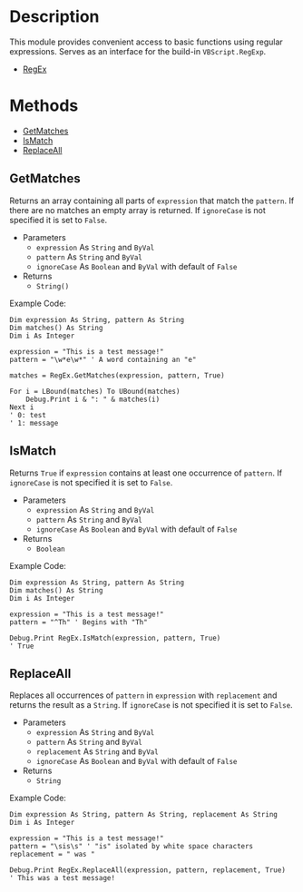 ﻿# Description
This module provides convenient access to basic functions using regular expressions. Serves as an interface for the build-in `VBScript.RegExp`.
  - [RegEx](https://github.com/NicklasRatay/VBA-Library/tree/main/src/RegEx.bas)
# Methods
 - [GetMatches](#getmatches)
 - [IsMatch](#ismatch)
 - [ReplaceAll](#replaceall)
## GetMatches
Returns an array containing all parts of `expression` that match the `pattern`. If there are no matches an empty array is returned. If `ignoreCase` is not specified it is set to `False`.
 - Parameters
	 - `expression` As `String` and `ByVal`
	 - `pattern` As `String` and `ByVal`
	 - `ignoreCase` As `Boolean` and `ByVal` with default of `False`
 - Returns
	 - `String()`

Example Code:
```vba
Dim expression As String, pattern As String
Dim matches() As String
Dim i As Integer

expression = "This is a test message!"
pattern = "\w*e\w*" ' A word containing an "e"

matches = RegEx.GetMatches(expression, pattern, True)

For i = LBound(matches) To UBound(matches)
	Debug.Print i & ": " & matches(i)
Next i
' 0: test
' 1: message
```
## IsMatch
Returns `True` if `expression` contains at least one occurrence of `pattern`. If `ignoreCase` is not specified it is set to `False`.
 - Parameters
	 - `expression` As `String` and `ByVal`
	 - `pattern` As `String` and `ByVal`
	 - `ignoreCase` As `Boolean` and `ByVal` with default of `False`
 - Returns
	 - `Boolean`

Example Code:
```vba
Dim expression As String, pattern As String
Dim matches() As String
Dim i As Integer

expression = "This is a test message!"
pattern = "^Th" ' Begins with "Th"

Debug.Print RegEx.IsMatch(expression, pattern, True)
' True
```
## ReplaceAll
Replaces all occurrences of `pattern` in `expression` with `replacement` and returns the result as a `String`. If `ignoreCase` is not specified it is set to `False`.
 - Parameters
	 - `expression` As `String` and `ByVal`
	 - `pattern` As `String` and `ByVal`
	 - `replacement` As `String` and `ByVal`
	 - `ignoreCase` As `Boolean` and `ByVal` with default of `False`
 - Returns
	 - `String`

Example Code:
```vba
Dim expression As String, pattern As String, replacement As String
Dim i As Integer

expression = "This is a test message!"
pattern = "\sis\s" ' "is" isolated by white space characters
replacement = " was "

Debug.Print RegEx.ReplaceAll(expression, pattern, replacement, True)
' This was a test message!
```
